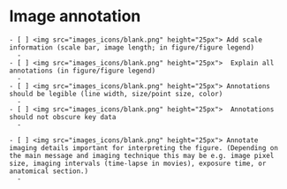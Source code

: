 # Image annotation

````{dropdown} Minimal 
- [ ] <img src="images_icons/blank.png" height="25px"> Add scale information (scale bar, image length; in figure/figure legend)
  - 
- [ ] <img src="images_icons/blank.png" height="25px">  Explain all annotations (in figure/figure legend)
  - 
- [ ] <img src="images_icons/blank.png" height="25px"> Annotations should be legible (line width, size/point size, color)
  - 
- [ ] <img src="images_icons/blank.png" height="25px">  Annotations should not obscure key data
  - 
````

````{dropdown} Recommended
- [ ] <img src="images_icons/blank.png" height="25px"> Annotate imaging details important for interpreting the figure. (Depending on the main message and imaging technique this may be e.g. image pixel size, imaging intervals (time-lapse in movies), exposure time, or anatomical section.)
  - 
````
<!--Notes which will not be shown on the actual page-->